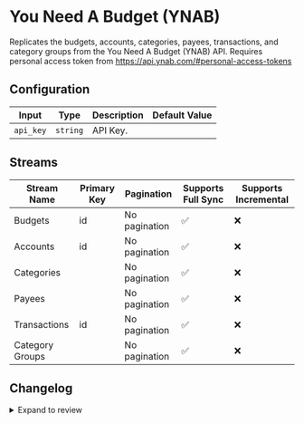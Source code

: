 # You Need A Budget (YNAB)
Replicates the budgets, accounts, categories, payees, transactions, and category groups from the You Need A Budget (YNAB) API. Requires personal access token from https://api.ynab.com/#personal-access-tokens

## Configuration

| Input | Type | Description | Default Value |
|-------|------|-------------|---------------|
| `api_key` | `string` | API Key.  |  |

## Streams
| Stream Name | Primary Key | Pagination | Supports Full Sync | Supports Incremental |
|-------------|-------------|------------|---------------------|----------------------|
| Budgets | id | No pagination | ✅ |  ❌  |
| Accounts | id | No pagination | ✅ |  ❌  |
| Categories |  | No pagination | ✅ |  ❌  |
| Payees |  | No pagination | ✅ |  ❌  |
| Transactions | id | No pagination | ✅ |  ❌  |
| Category Groups |  | No pagination | ✅ |  ❌  |

## Changelog

<details>
  <summary>Expand to review</summary>

| Version | Date | Pull Request | Subject |
|---------|------|--------------|---------|
| 0.0.18 | 2025-03-29 | [56818](https://github.com/airbytehq/airbyte/pull/56818) | Update dependencies |
| 0.0.17 | 2025-03-22 | [56342](https://github.com/airbytehq/airbyte/pull/56342) | Update dependencies |
| 0.0.16 | 2025-03-08 | [55576](https://github.com/airbytehq/airbyte/pull/55576) | Update dependencies |
| 0.0.15 | 2025-03-01 | [55138](https://github.com/airbytehq/airbyte/pull/55138) | Update dependencies |
| 0.0.14 | 2025-02-22 | [54513](https://github.com/airbytehq/airbyte/pull/54513) | Update dependencies |
| 0.0.13 | 2025-02-15 | [54077](https://github.com/airbytehq/airbyte/pull/54077) | Update dependencies |
| 0.0.12 | 2025-02-08 | [53517](https://github.com/airbytehq/airbyte/pull/53517) | Update dependencies |
| 0.0.11 | 2025-02-01 | [53077](https://github.com/airbytehq/airbyte/pull/53077) | Update dependencies |
| 0.0.10 | 2025-01-25 | [52434](https://github.com/airbytehq/airbyte/pull/52434) | Update dependencies |
| 0.0.9 | 2025-01-18 | [51953](https://github.com/airbytehq/airbyte/pull/51953) | Update dependencies |
| 0.0.8 | 2025-01-11 | [51418](https://github.com/airbytehq/airbyte/pull/51418) | Update dependencies |
| 0.0.7 | 2024-12-28 | [50377](https://github.com/airbytehq/airbyte/pull/50377) | Update dependencies |
| 0.0.6 | 2024-12-14 | [49736](https://github.com/airbytehq/airbyte/pull/49736) | Update dependencies |
| 0.0.5 | 2024-12-12 | [49376](https://github.com/airbytehq/airbyte/pull/49376) | Update dependencies |
| 0.0.4 | 2024-12-11 | [49130](https://github.com/airbytehq/airbyte/pull/49130) | Starting with this version, the Docker image is now rootless. Please note that this and future versions will not be compatible with Airbyte versions earlier than 0.64 |
| 0.0.3 | 2024-11-04 | [48213](https://github.com/airbytehq/airbyte/pull/48213) | Update dependencies |
| 0.0.2 | 2024-10-29 | [47760](https://github.com/airbytehq/airbyte/pull/47760) | Update dependencies |
| 0.0.1 | 2024-09-25 | | Initial release by [@bnmry](https://github.com/bnmry) via Connector Builder |

</details>
